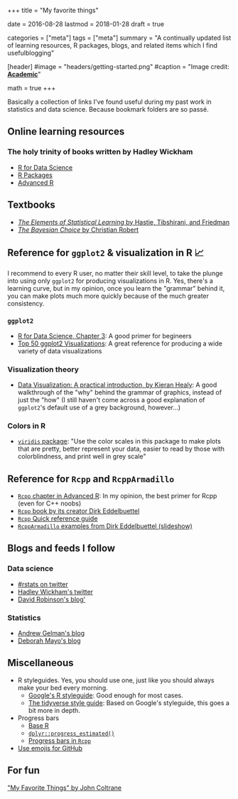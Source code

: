 +++
title = "My favorite things"

date = 2016-08-28
lastmod = 2018-01-28
draft = true

categories = ["meta"]
tags = ["meta"]
summary = "A continually updated list of learning resources, R packages, blogs, and related items which I find usefulblogging"

[header]
#image = "headers/getting-started.png"
#caption = "Image credit: [**Academic**](https://github.com/gcushen/hugo-academic/)"

math = true
+++

Basically a collection of links I've found useful during my past work in statistics and data science. Because bookmark folders are so passé.

## Online learning resources 

### The holy trinity of books written by Hadley Wickham
- [R for Data Science](http://r4ds.had.co.nz)
- [R Packages](http://r-pkgs.had.co.nz)
- [Advanced R](http://adv-r.had.co.nz)

## Textbooks

- [*The Elements of Statistical Learning* by Hastie, Tibshirani, and Friedman](https://web.stanford.edu/~hastie/Papers/ESLII.pdf)
- [*The Bayesian Choice* by Christian Robert](https://errorstatistics.files.wordpress.com/2016/03/robert-20071.pdf) 

## Reference for `ggplot2` & visualization in R :chart_with_upwards_trend: 

I recommend to every R user, no matter their skill level, to take the plunge into using only `ggplot2` for producing visualizations in R. Yes, there's a learning curve, but in my opinion, once you learn the "grammar" behind it, you can make plots much more quickly because of the much greater consistency.

### `ggplot2`
- [R for Data Science, Chapter 3](http://r4ds.had.co.nz/data-visualisation.html): A good primer for begineers
- [Top 50 ggplot2 Visualizations](http://r-statistics.co/Top50-Ggplot2-Visualizations-MasterList-R-Code.html): A great reference for producing a wide variety of data visualizations

### Visualization theory
- [Data Visualization: A practical introduction, by Kieran Healy](http://socviz.co): A good walkthrough of the "why" behind the grammar of graphics, instead of just the "how" (I still haven't come across a good explanation of `ggplot2`'s default use of a grey background, however...)

### Colors in R
- [`viridis` package](https://cran.r-project.org/web/packages/viridis/vignettes/intro-to-viridis.html): "Use the color scales in this package to make plots that are pretty, better represent your data, easier to read by those with colorblindness, and print well in grey scale"

## Reference for `Rcpp` and `RcppArmadillo` <a name="rcpp"></a>

- [`Rcpp` chapter in Advanced R](http://adv-r.had.co.nz/Rcpp.html): In my opinion, the best primer for Rcpp (even for C++ noobs)
- [`Rcpp` book by its creator Dirk Eddelbuettel](https://doc.lagout.org/programmation/Multi-Language/Seamless%20R%20and%20C%20%20%20Integration%20with%20Rcpp%20%5BEddelbuettel%202013-06-04%5D.pdf)
- [`Rcpp` Quick reference guide](http://dirk.eddelbuettel.com/code/rcpp/Rcpp-quickref.pdf)
- [`RcppArmadillo` examples from Dirk Eddelbuettel (slideshow)](http://dirk.eddelbuettel.com/papers/rcpp_ku_nov2013-part2.pdf)

## Blogs and feeds I follow <a name="blogs"></a>

### Data science
- [#rstats on twitter](https://twitter.com/search?q=%23rstats&src=typd)
- [Hadley Wickham's twitter](https://twitter.com/hadleywickham)
- [David Robinson's blog'](http://varianceexplained.org)

### Statistics
- [Andrew Gelman's blog](http://andrewgelman.com)
- [Deborah Mayo's blog](https://errorstatistics.com)

## Miscellaneous

- R styleguides. Yes, you should use one, just like you should always make your bed every morning.  
  - [Google's R styleguide](https://google.github.io/styleguide/Rguide.xml): Good enough for most cases.
  - [The tidyverse style guide](http://style.tidyverse.org): Based on Google's styleguide, this goes a bit more in depth. 
- Progress bars
  - [Base R](https://stat.ethz.ch/R-manual/R-devel/library/utils/html/txtProgressBar.html)
  - [`dplyr::progress_estimated()`](http://dplyr.tidyverse.org/reference/progress_estimated.html)
  - [Progress bars in `Rcpp`](http://gallery.rcpp.org/articles/using-rcppprogress/)
- [Use emojis for GitHub](https://www.webpagefx.com/tools/emoji-cheat-sheet/)

## For fun
["My Favorite Things" by John Coltrane](https://www.youtube.com/watch?v=YHVarQbNAwU)


